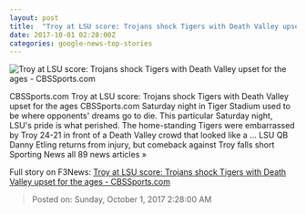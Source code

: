 ```yaml
---
layout: post
title:  "Troy at LSU score: Trojans shock Tigers with Death Valley upset for the ages - CBSSports.com"
date: 2017-10-01 02:28:00Z
categories: google-news-top-stories
---
```


![Troy at LSU score: Trojans shock Tigers with Death Valley upset for the ages - CBSSports.com](https://sportshub.cbsistatic.com/i/r/2017/10/01/1d193e05-6a09-4f26-8140-0abfb06610ca/thumbnail/770x433/ffa1c160fbf3c6273ab0201d3b995bd2/troy-lsu-tiger-stadium.jpg)

CBSSports.com Troy at LSU score: Trojans shock Tigers with Death Valley upset for the ages CBSSports.com Saturday night in Tiger Stadium used to be where opponents' dreams go to die. This particular Saturday night, LSU's pride is what perished. The home-standing Tigers were embarrassed by Troy 24-21 in front of a Death Valley crowd that looked like a ... LSU QB Danny Etling returns from injury, but comeback against Troy falls short Sporting News all 89 news articles »


Full story on F3News: [Troy at LSU score: Trojans shock Tigers with Death Valley upset for the ages - CBSSports.com](http://www.f3nws.com/n/JAq3GE)

> Posted on: Sunday, October 1, 2017 2:28:00 AM
